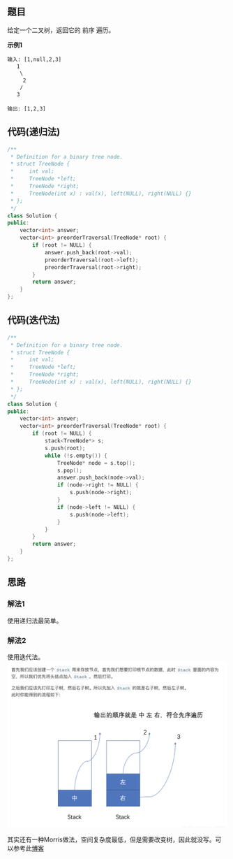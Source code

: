 ## 题目
给定一个二叉树，返回它的 前序 遍历。

**示例1**
```
输入: [1,null,2,3]  
   1
    \
     2
    /
   3 

输出: [1,2,3]
```

## 代码(递归法)
```C++
/**
 * Definition for a binary tree node.
 * struct TreeNode {
 *     int val;
 *     TreeNode *left;
 *     TreeNode *right;
 *     TreeNode(int x) : val(x), left(NULL), right(NULL) {}
 * };
 */
class Solution {
public:
    vector<int> answer;
    vector<int> preorderTraversal(TreeNode* root) {
        if (root != NULL) {
            answer.push_back(root->val);
            preorderTraversal(root->left);
            preorderTraversal(root->right);
        }
        return answer;
    }
};
```

## 代码(迭代法)
```C++
/**
 * Definition for a binary tree node.
 * struct TreeNode {
 *     int val;
 *     TreeNode *left;
 *     TreeNode *right;
 *     TreeNode(int x) : val(x), left(NULL), right(NULL) {}
 * };
 */
class Solution {
public:
    vector<int> answer;
    vector<int> preorderTraversal(TreeNode* root) {
        if (root != NULL) {
            stack<TreeNode*> s;
            s.push(root);
            while (!s.empty()) {
                TreeNode* node = s.top();
                s.pop();
                answer.push_back(node->val);
                if (node->right != NULL) {
                    s.push(node->right);
                }
                if (node->left != NULL) {
                    s.push(node->left);
                }
            }
        }
        return answer;
    }
};
```


## 思路

### 解法1
使用递归法最简单。

### 解法2
使用迭代法。
![](static/144.png)

其实还有一种Morris做法，空间复杂度最低，但是需要改变树，因此就没写。可以参考此[博客](https://leetcode-cn.com/problems/binary-tree-preorder-traversal/solution/leetcodesuan-fa-xiu-lian-dong-hua-yan-shi-xbian-2/)